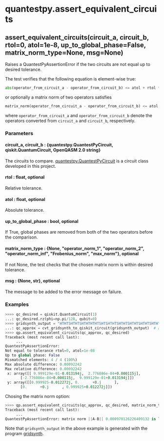# quantestpy.assert_equivalent_circuits

## assert_equivalent_circuits(circuit_a, circuit_b, rtol=0, atol=1e-8, up_to_global_phase=False, matrix_norm_type=None, msg=None)

Raises a QuantestPyAssertionError if the two circuits are not equal up to desired tolerance.

The test verifies that the following equation is element-wise true:
```py
abs(operator_from_circuit_a - operator_from_circuit_b) <= atol + rtol * abs(operator_from_circuit_b)
```
or optionally a matrix norm of two operators satisfies
```py
matrix_norm(operator_from_circuit_a - operator_from_circuit_b) <= atol + rtol * matrix_norm(operator_from_circuit_b),
```
where `operator_from_circuit_a` and `operator_from_circuit_b` denote the operators converted from `circuit_a` and `circuit_b`, respectively.

### Parameters

#### circuit_a, circuit_b : \{quantestpy.QuantestPyCircuit, qiskit.QuantumCircuit, OpenQASM 2.0 string\}
The circuits to compare. [quantestpy.QuantestPyCircuit](../simulator/quantestpy_circuit.md) is a circuit class developed in this project.

#### rtol : float, optional
Relative tolerance.

#### atol : float, optional
Absolute tolerance.

#### up_to_global_phase : bool, optional
If True, global phases are removed from both of the two operators before the comparison.

#### matrix_norm_type : \{None, "operator_norm_1", "operator_norm_2", "operator_norm_inf", "Frobenius_norm", "max_norm"\}, optional
If not None, the test checks that the chosen matrix norm is within desired tolerance.

#### msg : \{None, str\}, optional
The message to be added to the error message on failure.

### Examples

```py
>>>> qc_desired = qiskit.QuantumCircuit(1)
...: qc_desired.rz(phi=np.pi/128, qubit=0)
>>>> gridsynth_output = "HTHTSHTHTSHTHTHTHTSHTSHTHTSHTHTSHTHTSHTHTSHTHTSHTSHTHTHTHTSHTHTSHTHTSW"
...: qc_approx = cvt_gridsynth_to_qiskit_circuit(gridsynth_output)  # a private function
>>>> qp.assert_equivalent_circuits(qc_approx, qc_desired)
Traceback (most recent call last):
     ...
QuantestPyAssertionError:
Not equal to tolerance rtol=0, atol=1e-08
Up to global phase: False
Mismatched elements: 4 / 4 (100%)
Max absolute difference: 0.00092242
Max relative difference: 0.00092242
 x: array([[ 9.999129e-01-0.013194j,  2.776086e-04+0.000115j],
       [-2.776086e-04+0.000115j,  9.999129e-01+0.013194j]])
 y: array([[0.999925-0.012272j, 0.      +0.j      ],
       [0.      +0.j      , 0.999925+0.012272j]])
```

Chosing the matrix norm option:
```py
>>>> qp.assert_equivalent_circuits(qc_approx, qc_desired, matrix_norm_type="operator_norm_2")
Traceback (most recent call last):
     ...
QuantestPyAssertionError: matrix norm ||A-B|| 0.000970126226409132 is larger than (atol + rtol*||B||) 1e-08.
```

Note that `gridsynth_output` in the above example is generated with the program [gridsynth](https://www.mathstat.dal.ca/~selinger/newsynth/).
